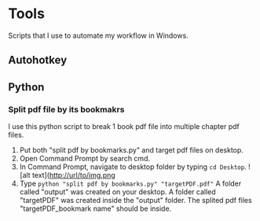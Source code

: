 # Tools
Scripts that I use to automate my workflow in Windows. 

## Autohotkey 

## Python 
### Split pdf file by its bookmakrs 
I use this python script to break 1 book pdf file into multiple chapter pdf files. 
1. Put both "split pdf by bookmarks.py" and target pdf files on desktop.
2. Open Command Prompt by search cmd.
3. In Command Prompt, navigate to desktop folder by typing `cd Desktop`.
![alt text]([http://url/to/img.png](https://github.com/Xianzhi-Li/Tools/blob/main/cd%20desktop.jpg?raw=true)
4. Type `python "split pdf by bookmarks.py" "targetPDF.pdf"`
A folder called "output" was created on your desktop. A folder called "targetPDF" was created inside the "output" folder. The splited pdf files "targetPDF_bookmark name" should be inside. 
